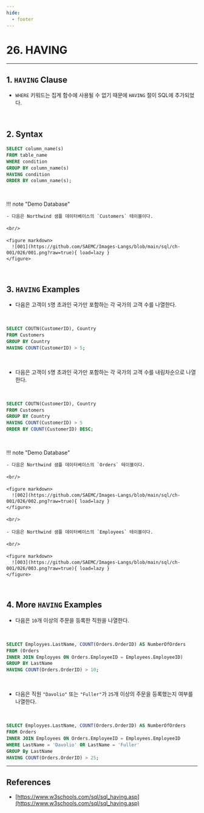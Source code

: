 ```yaml
---
hide:
  - footer
---
```


# 26. HAVING

---

## 1. `HAVING` Clause

- `WHERE` 키워드는 집계 함수에 사용될 수 없기 때문에 `HAVING` 절이 SQL에 추가되었다.

<br/>

## 2. Syntax

```sql
SELECT column_name(s)
FROM table_name
WHERE condition
GROUP BY column_name(s)
HAVING condition
ORDER BY column_name(s);
```

<br/>

!!! note "Demo Database"

    - 다음은 Northwind 샘플 데이터베이스의 `Customers` 테이블이다.

    <br/>

    <figure markdown>
      ![001](https://github.com/SAEMC/Images-Langs/blob/main/sql/ch-001/026/001.png?raw=true){ load=lazy }
    </figure>

<br/>

## 3. `HAVING` Examples

- 다음은 고객이 `5`명 초과인 국가만 포함하는 각 국가의 고객 수를 나열한다.

<br/>

```sql
SELECT COUTN(CustomerID), Country
FROM Customers
GROUP BY Country
HAVING COUNT(CustomerID) > 5;
```

<br/>

- 다음은 고객이 `5`명 초과인 국가만 포함하는 각 국가의 고객 수를 내림차순으로 나열한다.

<br/>

```sql
SELECT COUTN(CustomerID), Country
FROM Customers
GROUP BY Country
HAVING COUNT(CustomerID) > 5
ORDER BY COUNT(CustomerID) DESC;
```

<br/>

!!! note "Demo Database"

    - 다음은 Northwind 샘플 데이터베이스의 `Orders` 테이블이다.

    <br/>

    <figure markdown>
      ![002](https://github.com/SAEMC/Images-Langs/blob/main/sql/ch-001/026/002.png?raw=true){ load=lazy }
    </figure>

    <br/>

    - 다음은 Northwind 샘플 데이터베이스의 `Employees` 테이블이다.

    <br/>

    <figure markdown>
      ![003](https://github.com/SAEMC/Images-Langs/blob/main/sql/ch-001/026/003.png?raw=true){ load=lazy }
    </figure>

<br/>

## 4. More `HAVING` Examples

- 다음은 `10`개 이상의 주문을 등록한 직원을 나열한다.

<br/>

```sql
SELECT Employyes.LastName, COUNT(Orders.OrderID) AS NumberOfOrders
FROM (Orders
INNER JOIN Employyes ON Orders.EmployeeID = Employees.EmployeeID)
GROUP BY LastName
HAVING COUNT(Orders.OrderID) > 10;
```

<br/>

- 다음은 직원 `"Davolio"` 또는 `"Fuller"`가 `25`개 이상의 주문을 등록했는지 여부를 나열한다.

<br/>

```sql
SELECT Employyes.LastName, COUNT(Orders.OrderID) AS NumberOfOrders
FROM Orders
INNER JOIN Employees ON Orders.EmployeeID = Employees.EmployeeID
WHERE LastName = 'Davolio' OR LastName = 'Fuller'
GROUP By LastName
HAVING COUNT(Orders.OrderID) > 25;
```

---

## References

- [https://www.w3schools.com/sql/sql_having.asp](https://www.w3schools.com/sql/sql_having.asp)
